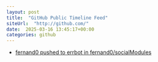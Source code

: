 ```yaml
---
layout: post
title:  "GitHub Public Timeline Feed"
siteUrl:  "http://github.com/"
date:  2025-03-16 13:45:17+00:00
categories: github
---
```

*  [fernand0 pushed to errbot in fernand0/socialModules](https://github.com/fernand0/socialModules/compare/7f1f87e701...43afe42606)
